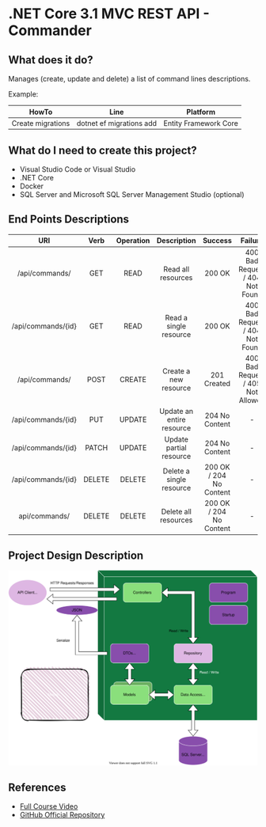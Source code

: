 # .NET Core 3.1 MVC REST API - Commander

## What does it do?

Manages (create, update and delete) a list of command lines descriptions.

Example:

| HowTo             | Line                                     | Platform              |
|-------------------|------------------------------------------|-----------------------|
| Create migrations | dotnet ef migrations add <MigrationName> | Entity Framework Core |

## What do I need to create this project?

- Visual Studio Code or Visual Studio
- .NET Core
- Docker
- SQL Server and Microsoft SQL Server Management Studio (optional)

## End Points Descriptions

|        URI         |  Verb	| Operation	|    Description	         |       Success	        |      Failure                      |
|:------------------:|:------:|:---------:|:------------------------:|:----------------------:|:---------------------------------:|
|/api/commands/	     |   GET	|   READ	  | Read all resources	     |        200 OK	        | 400 Bad Request / 404 Not Found   |
|/api/commands/{id}  |   GET	|   READ    | Read a single resource   |	      200 OK          |	400 Bad Request / 404 Not Found   |
|/api/commands/      |  POST	|  CREATE	  | Create a new resource	   |     201 Created        |	400 Bad Request / 405 Not Allowed |
|/api/commands/{id}  |  PUT	  | UPDATE	  | Update an entire resource|	 204 No Content       |	             -                    |
|/api/commands/{id}  | PATCH  |	UPDATE    |	Update partial resource	 |   204 No Content       |	             -                    |
|/api/commands/{id}  | DELETE |	DELETE    | Delete a single resource |200 OK / 204 No Content	|              -                    |
|api/commands/       | DELETE | DELETE    | Delete all resources     |200 OK / 204 No Content	|              -                    |

## Project Design Description

![](https://github.com/BernardoSlailati/dotnetcore/blob/master/Commander/assets/project_description.svg)

## References

- [Full Course Video](https://www.youtube.com/watch?v=fmvcAzHpsk8&list=PLMOI5f5peuFEqUWhNii6jl8XkH2ufMM5h&index=1&ab_channel=LesJackson)
- [GitHub Official Repository](https://github.com/binarythistle)
